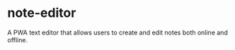 # note-editor
A PWA text editor that allows users to create and edit notes both online and offline. 
